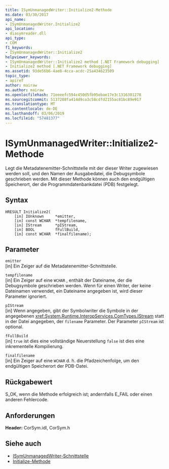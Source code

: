```yaml
---
title: ISymUnmanagedWriter::Initialize2-Methode
ms.date: 03/30/2017
api_name:
- ISymUnmanagedWriter.Initialize2
api_location:
- diasymreader.dll
api_type:
- COM
f1_keywords:
- ISymUnmanagedWriter::Initialize2
helpviewer_keywords:
- ISymUnmanagedWriter::Initialize2 method [.NET Framework debugging]
- Initialize2 method [.NET Framework debugging]
ms.assetid: 93de56b6-4ae8-4cca-acdc-25a434623509
topic_type:
- apiref
author: mairaw
ms.author: mairaw
ms.openlocfilehash: 71eeeefc594c450d5fb95ebae17e3c1316301278
ms.sourcegitcommit: 5137208fa414d9ca3c58cdfd2155ac81bc89e917
ms.translationtype: MT
ms.contentlocale: de-DE
ms.lasthandoff: 03/06/2019
ms.locfileid: "57481377"
---
```

# <a name="isymunmanagedwriterinitialize2-method"></a>ISymUnmanagedWriter::Initialize2-Methode
Legt die Metadatenemitter-Schnittstelle mit der dieser Writer zugewiesen werden soll, und den Namen der Ausgabedatei, die Debugsymbole geschrieben werden. Mit dieser Methode können auch den endgültigen Speicherort, der die Programmdatenbankdatei (PDB) festgelegt.  
  
## <a name="syntax"></a>Syntax  
  
```  
HRESULT Initialize2(  
    [in] IUnknown     *emitter,  
    [in] const WCHAR  *tempfilename,  
    [in] IStream      *pIStream,  
    [in] BOOL         fFullBuild,  
    [in] const WCHAR  *finalfilename);  
```  
  
## <a name="parameters"></a>Parameter  
 `emitter`  
 [in] Ein Zeiger auf die Metadatenemitter-Schnittstelle.  
  
 `tempfilename`  
 [in] Ein Zeiger auf eine `WCHAR` , enthält der Dateiname, der die Debugsymbole geschrieben werden. Wenn für einen Writer, der keine Dateinamen verwendet, ein Dateiname angegeben ist, wird dieser Parameter ignoriert.  
  
 `pIStream`  
 [in] Wenn angegeben, gibt der Symbolwriter die Symbole in der angegebenen <xref:System.Runtime.InteropServices.ComTypes.IStream> statt in der Datei angegeben, der `filename` Parameter. Der Parameter `pIStream` ist optional.  
  
 `fFullBuild`  
 [in] `true` ist dies eine vollständige Neuerstellung `false` ist dies eine inkrementelle Kompilierung.  
  
 `finalfilename`  
 [in] Ein Zeiger auf eine `WCHAR` d. h. die Pfadzeichenfolge, um den endgültigen Speicherort der PDB-Datei.  
  
## <a name="return-value"></a>Rückgabewert  
 S_OK, wenn die Methode erfolgreich ist; andernfalls E_FAIL oder einen anderen Fehlercode.  
  
## <a name="requirements"></a>Anforderungen  
 **Header:** CorSym.idl, CorSym.h  
  
## <a name="see-also"></a>Siehe auch
- [ISymUnmanagedWriter-Schnittstelle](../../../../docs/framework/unmanaged-api/diagnostics/isymunmanagedwriter-interface.md)
- [Initialize-Methode](../../../../docs/framework/unmanaged-api/diagnostics/isymunmanagedwriter-initialize-method.md)
